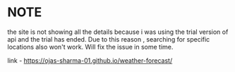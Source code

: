 # NOTE

the site is not showing all the details because i was using the trial version of api and the trial has ended.
Due to this reason , searching for specific locations also won't work. 
Will fix the issue in some time.

link - https://ojas-sharma-01.github.io/weather-forecast/
